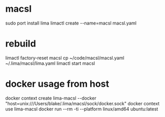 # macsl
sudo port install lima
limactl create --name=macsl macsl.yaml

# rebuild
limactl factory-reset macsl
cp ~/code/macsl/macsl.yaml ~/.lima/macsl/lima.yaml
limactl start macsl

# docker usage from host
docker context create lima-macsl --docker "host=unix:///Users/blake/.lima/macsl/sock/docker.sock"
docker context use lima-macsl
docker run --rm -ti --platform linux/amd64 ubuntu:latest